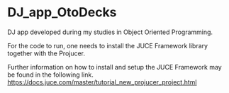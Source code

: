 # DJ_app_OtoDecks
DJ app developed during my studies in Object Oriented Programming.

For the code to run, one needs to install the JUCE Framework library together with the Projucer.

Further information on how to install and setup the JUCE Framework may be found in the following link.
https://docs.juce.com/master/tutorial_new_projucer_project.html

